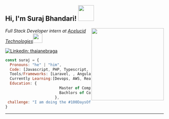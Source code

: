 <!---
SurajBhandari5110/SurajBhandari5110 is a ✨ special ✨ repository because its `README.md` (this file) appears on your GitHub profile.
You can click the Preview link to take a look at your changes.
--->


<h2> Hi, I'm Suraj Bhandari! <img src="https://i.giphy.com/media/v1.Y2lkPTc5MGI3NjExdmQ3NWRnN2F4d3FxaDAzOHJxYmsxcTRjeXE4amd5dTB4ZXN4bmU1dCZlcD12MV9pbnRlcm5hbF9naWZfYnlfaWQmY3Q9Zw/ua7vVw9awZKWwLSYpW/giphy.gif" width="50"></h2>
<img align='right' src="https://i.giphy.com/media/v1.Y2lkPTc5MGI3NjExYW5idzBhbDJnOWNibnZoMmhrNDAwcmRmbnd2NmcxMHRxNjdieTkyYiZlcD12MV9pbnRlcm5hbF9naWZfYnlfaWQmY3Q9Zw/qgQUggAC3Pfv687qPC/giphy.gif" width="230">
<p><em>Full Stack Developer intern at <a href="https://acelucid.com/">Acelucid Technologies</a><img src="https://media.giphy.com/media/fYSnHlufseco8Fh93Z/giphy.gif" width="30">
</em></p>

[![Linkedin: thaianebraga](https://img.shields.io/badge/-surajbhandri-blue?style=flat-square&logo=Linkedin&logoColor=white&link=https://www.linkedin.com/in/suraj-bhandari-1aa31323a/)](https://www.linkedin.com/in/suraj-bhandari-1aa31323a/)



```javascript
const suraj = {
  Pronouns: "he" | "him",
  Code: [Javascript, PHP, Typescript, HTML, CSS, Python, Java],
  Tools/Frameworks: [Laravel, , Angular, Django, Docker],
  Currently Learning:[Devops, AWS, React],
  Education: {
                        Master of Computer Application:"University of Petroleum and Energy Studies",
                        Bachlors of Computer Application:"Graphic Era Deemed to be University"
                      },
 challenge: "I am doing the #100DaysOfCode challenge focused on Python"
}
```



---
